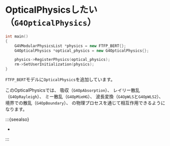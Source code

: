 # OpticalPhysicsしたい（``G4OpticalPhysics``）

```cpp
int main()
{
    G4VModularPhysicsList *physics = new FTFP_BERT{};
    G4OpticalPhysics *optical_physics = new G4OpticalPhysics{};

    physics->RegisterPhysics(optical_physics);
    rm->SetUserInitialization(physics);
}
```

``FTFP_BERT``モデルに``OpticalPhysics``を追加しています。

このOpticalPhysicsでは、
吸収（``G4OpAbsorption``）、
レイリー散乱（``G4OpRayleigh``）、
ミー散乱（``G4OpMieHG``）、
波長変換（``G4OpWLS``と``G4OpWLS2``）、
境界での散乱（``G4OpBoundary``）、
の物理プロセスを通じて相互作用できるようになります。

:::{seealso}

- [](./geant4-physics-opticalphoton.md)

:::
